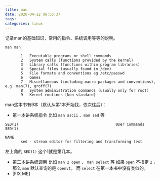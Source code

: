 ```yaml
---
title: man
date: 2020-04-12 06:56:37
tags:
categories: linux
---
```


记录man的基础知识，常用的指令、系统调用等等的说明。
<!--more-->

`man man`
```
       1   Executable programs or shell commands
       2   System calls (functions provided by the kernel)
       3   Library calls (functions within program libraries)
       4   Special files (usually found in /dev)
       5   File formats and conventions eg /etc/passwd
       6   Games
       7   Miscellaneous (including macro packages and conventions), e.g. man(7), groff(7)
       8   System administration commands (usually only for root)
       9   Kernel routines [Non standard]
```
man这本书有9本（默认从第1本开始找，依次往后）：
* 第一本讲系统指令
比如 `man ascii` 、`man sed` 等
```
SED(1)                                            User Commands                                            SED(1)

NAME
       sed - stream editor for filtering and transforming text
```
左上角的 `SED(1)` 这个1就是第几本。
* 第二本讲系统调用
比如 `man 2 open` 、 `man select` 等
如果 `open` 不指定 `2` ，那么 `man` 默认查询的是 `openvt`。
而 `select` 在第一本书中没有类似的。
* [FIX ME]
<br>
